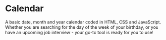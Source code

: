# Calendar
A basic date, month and year calendar coded in HTML, CSS and JavaScript. Whether you are searching for the day of the week of your birthday, or you have an upcoming job interview - your go-to tool is ready for you to use!
